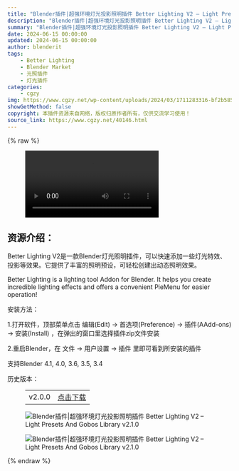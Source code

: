 ```yaml
---
title: "Blender插件|超强环境灯光投影照明插件 Better Lighting V2 – Light Presets And Gobos Library v2.1.0"
description: "Blender插件|超强环境灯光投影照明插件 Better Lighting V2 – Light Presets And Gobos Library v2.1.0"
summary: "Blender插件|超强环境灯光投影照明插件 Better Lighting V2 – Light Presets And Gobos Library v2.1.0"
date: 2024-06-15 00:00:00
updated: 2024-06-15 00:00:00
author: blenderit
tags: 
    - Better Lighting
    - Blender Market
    - 光照插件
    - 灯光插件
categories:
    - cgzy
img: https://www.cgzy.net/wp-content/uploads/2024/03/1711283316-bf2b585aaeb7a04.webp
showGetMethod: false
copyright: 本插件资源来自网络，版权归原作者所有，仅供交流学习使用！
source_link: https://www.cgzy.net/40146.html
---
```


{% raw %}
<figure class="wp-block-video aligncenter"><video controls src="http://cloud.video.taobao.com/play/u/null/p/1/e/6/t/1/454632221896.mp4"></video></figure><div class="wp-block-pandastudio-title"><div class="title_style_01"><h2 id="h2-0">资源介绍：</h2></div></div><p class="is-style-text-indent-2em">Better Lighting V2是一款Blender灯光照明插件，可以快速添加一些灯光特效、投影等效果。它提供了丰富的照明预设，可轻松创建出动态照明效果。</p><p>Better Lighting is a lighting tool Addon for Blender. It helps you create incredible lighting effects and offers a convenient PieMenu for easier operation!</p><div class="wp-block-pandastudio-title"><div class="title_style_01"><p>安装方法：</p></div></div><p>1.打开软件，顶部菜单点击 编辑(Edit) → 首选项(Preference) → 插件(AAdd-ons) → 安装(Install) ，在弹出的窗口里选择插件zip文件安装</p><p>2.重启Blender，在 文件 → 用户设置 → 插件 里即可看到所安装的插件</p><div class="wp-block-pandastudio-tips"><div class="tip success "><p>支持Blender 4.1, 4.0, 3.6, 3.5, 3.4</p>
</div></div><div class="wp-block-pandastudio-title"><div class="title_style_01"><p>历史版本：</p></div></div><figure class="wp-block-table has-medium-font-size"><table><tbody><tr><td>v2.0.0</td><td><a href="https://www.cgzy.net/go?_=50626edbb2aHR0cHM6Ly9wYW4uYmFpZHUuY29tL3MvMVNHd0ExVElQbTU2QlJqR0lieXYtR2c%2FcHdkPXQ2ZXQ%3D" target="_blank">点击下载</a></td></tr></tbody></table></figure><div class="wp-block-image is-style-border-round-and-with-shadow">
<figure class="aligncenter size-large"><img decoding="async" src="https://img.alicdn.com/imgextra/i4/717183932/O1CN012KcRPK1euuGmj9yG5_!!717183932.gif" title="Blender插件|超强环境灯光投影照明插件 Better Lighting V2 – Light Presets And Gobos Library v2.1.0" alt="Blender插件|超强环境灯光投影照明插件 Better Lighting V2 – Light Presets And Gobos Library v2.1.0"></figure></div><div class="wp-block-image is-style-border-round-and-with-shadow">
<figure class="aligncenter size-large"><img decoding="async" src="https://img.alicdn.com/imgextra/i3/717183932/O1CN01OMnrjR1euuGpmZCjj_!!717183932.jpg" title="Blender插件|超强环境灯光投影照明插件 Better Lighting V2 – Light Presets And Gobos Library v2.1.0" alt="Blender插件|超强环境灯光投影照明插件 Better Lighting V2 – Light Presets And Gobos Library v2.1.0"></figure></div>
<div style="display: none">cgzy</div>
{% endraw %}